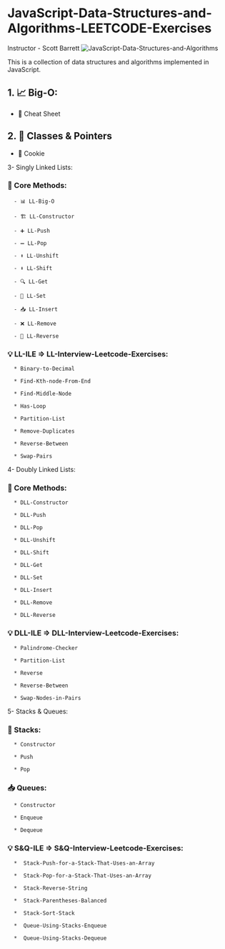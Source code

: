 ﻿# JavaScript-Data-Structures-and-Algorithms-LEETCODE-Exercises

Instructor - Scott Barrett
![JavaScript-Data-Structures-and-Algorithms](https://img-c.udemycdn.com/course/750x422/3406816_0ea7_10.jpg)

This is a collection of data structures and algorithms implemented in JavaScript.

## 1. 📈 Big-O:

   - 📄 Cheat Sheet

## 2. 🧱 Classes & Pointers

   - 🍪 Cookie
   
3- Singly Linked Lists:

   ### 📘 Core Methods:

      - 📊 LL-Big-O

      - 🏗️ LL-Constructor

      - ➕ LL-Push

      - ➖ LL-Pop

      - ⬆️ LL-Unshift

      - ⬇️ LL-Shift

      - 🔍 LL-Get

      - 📝 LL-Set

      - 📥 LL-Insert

      - ❌ LL-Remove

      - 🔁 LL-Reverse
      

   ### 💡 LL-ILE => LL-Interview-Leetcode-Exercises:

      * Binary-to-Decimal

      * Find-Kth-node-From-End

      * Find-Middle-Node

      * Has-Loop

      * Partition-List

      * Remove-Duplicates

      * Reverse-Between

      * Swap-Pairs

4- Doubly Linked Lists:

   ### 📘 Core Methods:

      * DLL-Constructor

      * DLL-Push

      * DLL-Pop

      * DLL-Unshift

      * DLL-Shift

      * DLL-Get

      * DLL-Set

      * DLL-Insert

      * DLL-Remove

      * DLL-Reverse

   ### 💡 DLL-ILE => DLL-Interview-Leetcode-Exercises:
   
      * Palindrome-Checker

      * Partition-List

      * Reverse

      * Reverse-Between

      * Swap-Nodes-in-Pairs

5- Stacks & Queues:

   ### 🥞 Stacks: 

      * Constructor

      * Push

      * Pop

   ### 📥 Queues:

      * Constructor

      * Enqueue

      * Dequeue

   ### 💡 S&Q-ILE => S&Q-Interview-Leetcode-Exercises:
   
      *  Stack-Push-for-a-Stack-That-Uses-an-Array

      *  Stack-Pop-for-a-Stack-That-Uses-an-Array

      *  Stack-Reverse-String

      *  Stack-Parentheses-Balanced

      *  Stack-Sort-Stack
      
      *  Queue-Using-Stacks-Enqueue

      *  Queue-Using-Stacks-Dequeue